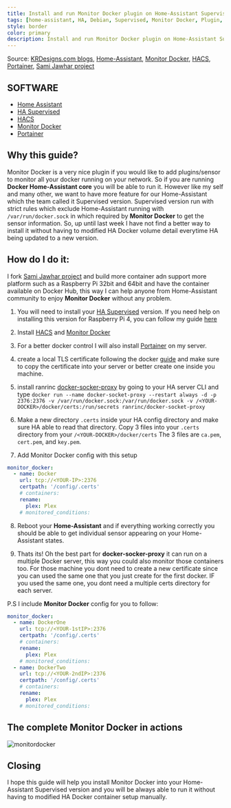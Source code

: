 ```yaml
---
title: Install and run Monitor Docker plugin on Home-Assistant Supervised version the right way.
tags: [home-assistant, HA, Debian, Supervised, Monitor Docker, Plugin, HACS]
style: border
color: primary
description: Install and run Monitor Docker plugin on Home-Assistant Supervised version the right way.
---
```

Source: [KRDesigns.com blogs](https://www.krdesigns.com), [Home-Assistant](https://home-assistant.io), [Monitor Docker](https://github.com/ualex73/monitor_docker), [HACS](https://hacs.xyz/), [Portainer](https://hub.docker.com/r/portainer/portainer-ce), [Sami Jawhar project](https://github.com/sjawhar/docker-socket-proxy)


## SOFTWARE
- [Home Assistant](https://www.home-assistant.io)
- [HA Supervised](https://github.com/home-assistant/supervised-installer)
- [HACS](https://hacs.xyz/)
- [Monitor Docker](https://github.com/ualex73/monitor_docker)
- [Portainer](https://hub.docker.com/r/portainer/portainer-ce)

## Why this guide?
Monitor Docker is a very nice plugin if you would like to add plugins/sensor to monitor all your docker running on your network. So if you are running **Docker Home-Assistant core** you will be able to run it. However like my self and many other, we want to have more feature for our Home-Assistant which the team called it Supervised version. Supervised version run with strict rules which exclude Home-Assistant running with `/var/run/docker.sock` in which required by **Monitor Docker** to get the sensor information. So, up until last week I have not find a better way to install it without having to modified HA Docker volume detail everytime HA being updated to a new version.

## How do I do it:
I fork [Sami Jawhar project](https://github.com/sjawhar/docker-socket-proxy) and build more container adn support more platform such as a Raspberry Pi 32bit and 64bit and have the container available on Docker Hub, this way I can help anyone from Home-Assistant community to enjoy **Monitor Docker** without any problem.

1. You will need to install your [HA Supervised](https://github.com/home-assistant/supervised-installer) version. If you need help on installing this version for Raspberry Pi 4, you can follow my guide [here](https://krdesigns.com/articles/installation-home-assistant-with-supervisor-on-debian-10)

2. Install [HACS](https://hacs.xyz/) and [Monitor Docker](https://github.com/ualex73/monitor_docker)

3. For a better docker control I will also install [Portainer](https://hub.docker.com/r/portainer/portainer-ce) on my server.

4. create a local TLS certificate following the docker [guide](https://docs.docker.com/engine/security/protect-access/) and make sure to copy the certificate into your server or better create one inside you machine.

5. install ranrinc [docker-socker-proxy](https://github.com/ranrinc/docker-socket-proxy) by going to your HA server CLI and type `docker run --name docker-socket-proxy --restart always -d -p 2376:2376 -v /var/run/docker.sock:/var/run/docker.sock -v /<YOUR-DOCKER>/docker/certs:/run/secrets ranrinc/docker-socket-proxy`

6. Make a new directory `.certs` inside your HA config directory and make sure HA able to read that directory. Copy 3 files into your `.certs` directory from your `/<YOUR-DOCKER>/docker/certs` The 3 files are `ca.pem`, `cert.pem`, and `key.pem`.

7. Add Monitor Docker config with this setup
```yaml
monitor_docker:
  - name: Docker
    url: tcp://<YOUR-IP>:2376
    certpath: '/config/.certs'
    # containers:
    rename:
      plex: Plex
    # monitored_conditions:
```

8. Reboot your **Home-Assistant** and if everything working correctly you should be able to get individual sensor appearing on your Home-Assistant states.

9. Thats its! Oh the best part for **docker-socker-proxy** it can run on a multiple Docker server, this way you could also monitor those containers too. For those machine you dont need to create a new certificate since you can used the same one that you just create for the first docker. IF you used the same one, you dont need a multiple certs directory for each server. 

P.S I include **Monitor Docker** config for you to follow:
```yaml
monitor_docker:
  - name: DockerOne
    url: tcp://<YOUR-1stIP>:2376
    certpath: '/config/.certs'
    # containers:
    rename:
      plex: Plex
    # monitored_conditions:
  - name: DockerTwo
    url: tcp://<YOUR-2ndIP>:2376
    certpath: '/config/.certs'
    # containers:
    rename:
      plex: Plex
    # monitored_conditions:    
```

## The complete Monitor Docker in actions 
![monitordocker](https://community-assets.home-assistant.io/original/3X/b/5/b58a032b656051bb45e773dff399a973e1393ab3.png "Monitor Docker")

## Closing
I hope this guide will help you install Monitor Docker into your Home-Assistant Supervised version and you will be always able to run it without having to modified HA Docker container setup manually. 
